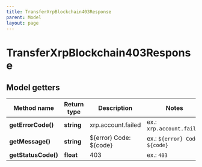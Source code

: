 ```yaml
---
title: TransferXrpBlockchain403Response
parent: Model
layout: page
---
```


# TransferXrpBlockchain403Response

## Model getters

Method name | Return type | Description | Notes
------------ | ------------- | ------------- | -------------
**getErrorCode()** | **string** | xrp.account.failed | ex.: `xrp.account.failed`
**getMessage()** | **string** | ${error} Code: ${code} | ex.: `${error} Code: ${code}`
**getStatusCode()** | **float** | 403 | ex.: `403`

